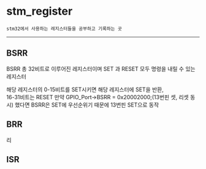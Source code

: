 # stm_register
```
stm32에서 사용하는 레지스터들을 공부하고 기록하는 곳
```


***


## BSRR 
BSRR 총 32비트로 이루어진 레지스터이며 SET 과 RESET 모두 명령을 내릴 수 있는 레지스터  

해당 레지스터의 0-15비트를 SET시키면 해당 레지스터에 SET을 반환,  
16-31비트는 RESET 만약 GPIO_Port->BSRR = 0x20002000;(13번핀 셋, 리셋 동시) 했다면 BSRR은 SET에 우선순위기 때문에 13번핀 SET으로 동작
## BRR
리
## ISR
